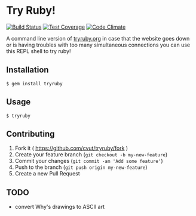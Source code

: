 # Try Ruby!

[![Build Status](https://travis-ci.org/cvut/tryruby.svg?branch=master)](https://travis-ci.org/cvut/tryruby)
[![Test Coverage](https://codeclimate.com/github/cvut/tryruby/badges/coverage.svg)](https://codeclimate.com/github/cvut/tryruby)
[![Code Climate](https://codeclimate.com/github/cvut/tryruby/badges/gpa.svg)](https://codeclimate.com/github/cvut/tryruby)

A command line version of [tryruby.org](http://tryruby.org/) in case that the website goes down or is having troubles with too many simultaneous connections you can use this REPL shell to try ruby!

## Installation

    $ gem install tryruby

## Usage

    $ tryruby

## Contributing

1. Fork it ( https://github.com/cvut/tryruby/fork )
2. Create your feature branch (`git checkout -b my-new-feature`)
3. Commit your changes (`git commit -am 'Add some feature'`)
4. Push to the branch (`git push origin my-new-feature`)
5. Create a new Pull Request

## TODO

  * convert Why's drawings to ASCII art
